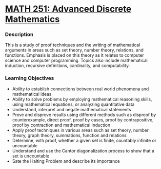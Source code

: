# [MATH 251: Advanced Discrete Mathematics](https://wne.smartcatalogiq.com/2020-2021/Catalogue/Undergraduate-Courses/MATH-MATHEMATICS/200/MATH-251)
### Description
This is a study of proof techniques and the writing of mathematical arguments in areas such as set theory, number theory, relations, and functions. Emphasis is placed on this theory as it relates to computer science and computer programming. Topics also include mathematical induction, recursive definitions, cardinality, and computability.
### Learning Objectives
- Ability to establish connections between real world phenomena and mathematical ideas
- Ability to solve problems by employing mathematical reasoning skills, using mathematical equations, or analyzing quantitative data
- Understand, interpret and negate mathematical statements
- Prove and disprove results using different methods such as disproof by counterexample, direct proof, proof by cases, proof by contrapositive, proof by contraction and mathematical induction
- Apply proof techniques in various areas such as set theory, number theory, graph theory, summations, function and relations
- Determine, with proof, whether a given set is finite, countably infinite or uncountable
- Understand and use the Cantor diagonalization process to show that a set is uncountable
- Sate the Halting Problem and describe its importance